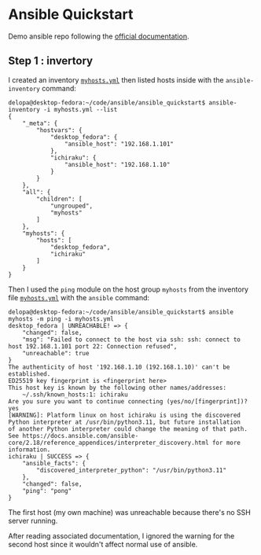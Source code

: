 # Ansible Quickstart

Demo ansible repo following the [official documentation](https://docs.ansible.com/ansible/latest/getting_started/get_started_ansible.html).

## Step 1 : invertory

I created an inventory [`myhosts.yml`](./myhosts.yml) then listed hosts inside with the `ansible-inventory` command:

```
delopa@desktop-fedora:~/code/ansible/ansible_quickstart$ ansible-inventory -i myhosts.yml --list
{
    "_meta": {
        "hostvars": {
            "desktop_fedora": {
                "ansible_host": "192.168.1.101"
            },
            "ichiraku": {
                "ansible_host": "192.168.1.10"
            }
        }
    },
    "all": {
        "children": [
            "ungrouped",
            "myhosts"
        ]
    },
    "myhosts": {
        "hosts": [
            "desktop_fedora",
            "ichiraku"
        ]
    }
}
```

Then I used the `ping` module on the host group `myhosts` from the inventory file [`myhosts.yml`](./myhosts.yml) with the `ansible` command:

```
delopa@desktop-fedora:~/code/ansible/ansible_quickstart$ ansible myhosts -m ping -i myhosts.yml 
desktop_fedora | UNREACHABLE! => {
    "changed": false,
    "msg": "Failed to connect to the host via ssh: ssh: connect to host 192.168.1.101 port 22: Connection refused",
    "unreachable": true
}
The authenticity of host '192.168.1.10 (192.168.1.10)' can't be established.
ED25519 key fingerprint is <fingerprint here>
This host key is known by the following other names/addresses:
    ~/.ssh/known_hosts:1: ichiraku
Are you sure you want to continue connecting (yes/no/[fingerprint])? yes
[WARNING]: Platform linux on host ichiraku is using the discovered Python interpreter at /usr/bin/python3.11, but future installation
of another Python interpreter could change the meaning of that path. See https://docs.ansible.com/ansible-
core/2.18/reference_appendices/interpreter_discovery.html for more information.
ichiraku | SUCCESS => {
    "ansible_facts": {
        "discovered_interpreter_python": "/usr/bin/python3.11"
    },
    "changed": false,
    "ping": "pong"
}
```

The first host (my own machine) was unreachable because there's no SSH server running.

After reading associated documentation, I ignored the warning for the second host since it wouldn't affect normal use of ansible.